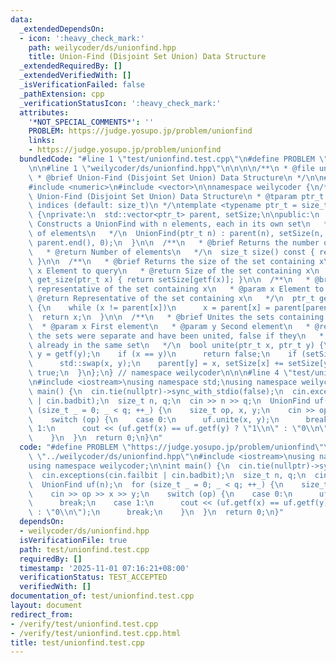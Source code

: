 ```yaml
---
data:
  _extendedDependsOn:
  - icon: ':heavy_check_mark:'
    path: weilycoder/ds/unionfind.hpp
    title: Union-Find (Disjoint Set Union) Data Structure
  _extendedRequiredBy: []
  _extendedVerifiedWith: []
  _isVerificationFailed: false
  _pathExtension: cpp
  _verificationStatusIcon: ':heavy_check_mark:'
  attributes:
    '*NOT_SPECIAL_COMMENTS*': ''
    PROBLEM: https://judge.yosupo.jp/problem/unionfind
    links:
    - https://judge.yosupo.jp/problem/unionfind
  bundledCode: "#line 1 \"test/unionfind.test.cpp\"\n#define PROBLEM \"https://judge.yosupo.jp/problem/unionfind\"\
    \n\n#line 1 \"weilycoder/ds/unionfind.hpp\"\n\n\n\n/**\n * @file unionfind.hpp\n\
    \ * @brief Union-Find (Disjoint Set Union) Data Structure\n */\n\n#include <algorithm>\n\
    #include <numeric>\n#include <vector>\n\nnamespace weilycoder {\n/**\n * @brief\
    \ Union-Find (Disjoint Set Union) Data Structure\n * @tparam ptr_t Type for representing\
    \ indices (default: size_t)\n */\ntemplate <typename ptr_t = size_t> struct UnionFind\
    \ {\nprivate:\n  std::vector<ptr_t> parent, setSize;\n\npublic:\n  /**\n   * @brief\
    \ Constructs a UnionFind with n elements, each in its own set\n   * @param n Number\
    \ of elements\n   */\n  UnionFind(ptr_t n) : parent(n), setSize(n, 1) {\n    std::iota(parent.begin(),\
    \ parent.end(), 0);\n  }\n\n  /**\n   * @brief Returns the number of elements\n\
    \   * @return Number of elements\n   */\n  size_t size() const { return parent.size();\
    \ }\n\n  /**\n   * @brief Returns the size of the set containing x\n   * @param\
    \ x Element to query\n   * @return Size of the set containing x\n   */\n  size_t\
    \ get_size(ptr_t x) { return setSize[getf(x)]; }\n\n  /**\n   * @brief Finds the\
    \ representative of the set containing x\n   * @param x Element to find\n   *\
    \ @return Representative of the set containing x\n   */\n  ptr_t getf(ptr_t x)\
    \ {\n    while (x != parent[x])\n      x = parent[x] = parent[parent[x]];\n  \
    \  return x;\n  }\n\n  /**\n   * @brief Unites the sets containing x and y\n \
    \  * @param x First element\n   * @param y Second element\n   * @return True if\
    \ the sets were separate and have been united, false if they\n   *         were\
    \ already in the same set\n   */\n  bool unite(ptr_t x, ptr_t y) {\n    x = getf(x),\
    \ y = getf(y);\n    if (x == y)\n      return false;\n    if (setSize[x] < setSize[y])\n\
    \      std::swap(x, y);\n    parent[y] = x, setSize[x] += setSize[y];\n    return\
    \ true;\n  }\n};\n} // namespace weilycoder\n\n\n#line 4 \"test/unionfind.test.cpp\"\
    \n#include <iostream>\nusing namespace std;\nusing namespace weilycoder;\n\nint\
    \ main() {\n  cin.tie(nullptr)->sync_with_stdio(false);\n  cin.exceptions(cin.failbit\
    \ | cin.badbit);\n  size_t n, q;\n  cin >> n >> q;\n  UnionFind uf(n);\n  for\
    \ (size_t _ = 0; _ < q; ++_) {\n    size_t op, x, y;\n    cin >> op >> x >> y;\n\
    \    switch (op) {\n    case 0:\n      uf.unite(x, y);\n      break;\n    case\
    \ 1:\n      cout << (uf.getf(x) == uf.getf(y) ? \"1\\n\" : \"0\\n\");\n      break;\n\
    \    }\n  }\n  return 0;\n}\n"
  code: "#define PROBLEM \"https://judge.yosupo.jp/problem/unionfind\"\n\n#include\
    \ \"../weilycoder/ds/unionfind.hpp\"\n#include <iostream>\nusing namespace std;\n\
    using namespace weilycoder;\n\nint main() {\n  cin.tie(nullptr)->sync_with_stdio(false);\n\
    \  cin.exceptions(cin.failbit | cin.badbit);\n  size_t n, q;\n  cin >> n >> q;\n\
    \  UnionFind uf(n);\n  for (size_t _ = 0; _ < q; ++_) {\n    size_t op, x, y;\n\
    \    cin >> op >> x >> y;\n    switch (op) {\n    case 0:\n      uf.unite(x, y);\n\
    \      break;\n    case 1:\n      cout << (uf.getf(x) == uf.getf(y) ? \"1\\n\"\
    \ : \"0\\n\");\n      break;\n    }\n  }\n  return 0;\n}"
  dependsOn:
  - weilycoder/ds/unionfind.hpp
  isVerificationFile: true
  path: test/unionfind.test.cpp
  requiredBy: []
  timestamp: '2025-11-01 07:16:21+08:00'
  verificationStatus: TEST_ACCEPTED
  verifiedWith: []
documentation_of: test/unionfind.test.cpp
layout: document
redirect_from:
- /verify/test/unionfind.test.cpp
- /verify/test/unionfind.test.cpp.html
title: test/unionfind.test.cpp
---
```

